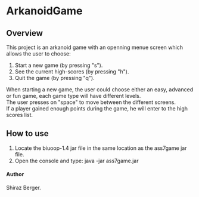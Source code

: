 # ArkanoidGame
## Overview
This project is an arkanoid game with an openning menue screen which allows the user to choose:  
1. Start a new game (by pressing "s").  
2. See the current high-scores (by pressing "h").  
3. Quit the game (by pressing "q").  

When starting a new game, the user could choose either an easy, advanced or fun game, each game type will have different levels.  
The user presses on "space" to move between the different screens.  
If a player gained enough points during the game, he will enter to the high scores list.  

## How to use  
1. Locate the biuoop-1.4 jar file in the same location as the ass7game jar file.  
2. Open the console and type: java -jar ass7game.jar

#### Author
Shiraz Berger.
